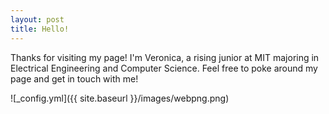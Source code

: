```yaml
---
layout: post
title: Hello!
---
```


Thanks for visiting my page! I'm Veronica, a rising junior at MIT  majoring in Electrical Engineering and Computer Science. Feel free to poke around my page and get in touch with me!

![_config.yml]({{ site.baseurl }}/images/webpng.png)


